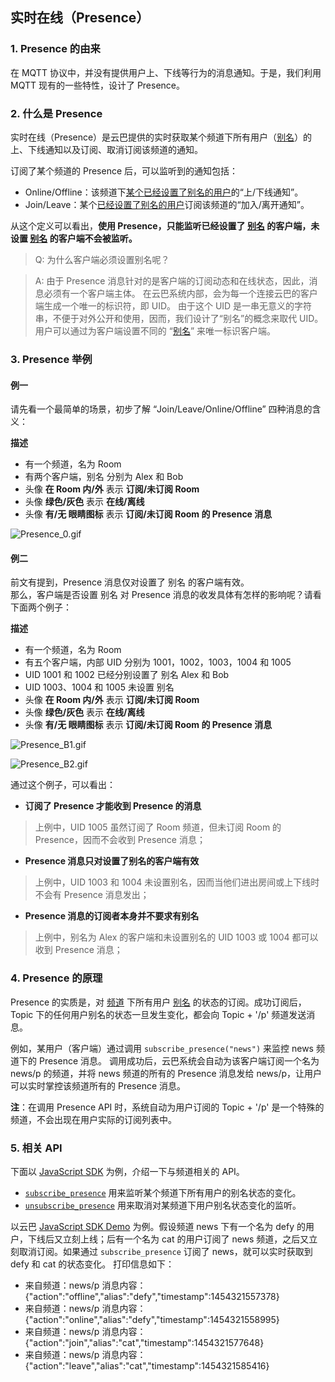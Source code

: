 ## 实时在线（Presence）

### 1. Presence 的由来

在 MQTT 协议中，并没有提供用户上、下线等行为的消息通知。于是，我们利用 MQTT 现有的一些特性，设计了 Presence。

### 2. 什么是 Presence

实时在线（Presence）是云巴提供的实时获取某个频道下所有用户（[别名][1]）的上、下线通知以及订阅、取消订阅该频道的通知。

订阅了某个频道的 Presence 后，可以监听到的通知包括：
* Online/Offline：该频道下<u>某个已经设置了别名的用户</u>的“上/下线通知”。
* Join/Leave：某个<u>已经设置了别名的用户</u>订阅该频道的“加入/离开通知”。

从这个定义可以看出，**使用 Presence，只能监听已经设置了 [别名][1] 的客户端，未设置 [别名][1] 的客户端不会被监听。**


>Q: 为什么客户端必须设置别名呢？

>A: 由于 Presence 消息针对的是客户端的订阅动态和在线状态，因此，消息必须有一个客户端主体。
在云巴系统内部，会为每一个连接云巴的客户端生成一个唯一的标识符，即 UID。
由于这个 UID 是一串无意义的字符串，不便于对外公开和使用，因而，我们设计了“别名”的概念来取代 UID。
用户可以通过为客户端设置不同的 “[别名][1]” 来唯一标识客户端。


### 3. Presence 举例



#### 例一

请先看一个最简单的场景，初步了解 “Join/Leave/Online/Offline” 四种消息的含义：

**描述**
* 有一个频道，名为 Room
* 有两个客户端，别名 分别为 Alex 和 Bob
* 头像 **在 Room 内/外** 表示 **订阅/未订阅 Room**
* 头像 **绿色/灰色** 表示 **在线/离线**
* 头像 **有/无 眼睛图标** 表示 **订阅/未订阅 Room 的 Presence 消息**

![Presence_0.gif](https://raw.githubusercontent.com/yunba/docs/master/image/for_kb/Presence_0.gif)

#### 例二

前文有提到，Presence 消息仅对设置了 别名 的客户端有效。<br>
那么，客户端是否设置 别名 对 Presence 消息的收发具体有怎样的影响呢？请看下面两个例子： 

**描述**
* 有一个频道，名为 Room
* 有五个客户端，内部 UID 分别为 1001，1002，1003，1004 和 1005
* UID 1001 和 1002 已经分别设置了 别名 Alex 和 Bob
* UID 1003、1004 和 1005 未设置 别名
* 头像 **在 Room 内/外** 表示 **订阅/未订阅 Room**
* 头像 **绿色/灰色** 表示 **在线/离线**
* 头像 **有/无 眼睛图标** 表示 **订阅/未订阅 Room 的 Presence 消息**

![Presence_B1.gif](https://raw.githubusercontent.com/yunba/docs/master/image/for_kb/Presence_B1.gif)

![Presence_B2.gif](https://raw.githubusercontent.com/yunba/docs/master/image/for_kb/Presence_B2.gif)

通过这个例子，可以看出：

* **订阅了 Presence 才能收到 Presence 的消息**
>上例中，UID 1005 虽然订阅了 Room 频道，但未订阅 Room 的 Presence，因而不会收到 Presence 消息；

* **Presence 消息只对设置了别名的客户端有效**
>上例中，UID 1003 和 1004 未设置别名，因而当他们进出房间或上下线时不会有 Presence 消息发出；

* **Presence 消息的订阅者本身并不要求有别名**
>上例中，别名为 Alex 的客户端和未设置别名的 UID 1003 或 1004 都可以收到 Presence 消息；

### 4. Presence 的原理

Presence 的实质是，对 [频道](https://github.com/yunba/kb/blob/master/频道和别名.md#频道topic) 下所有用户 [别名](https://github.com/yunba/kb/blob/master/频道和别名.md#别名alias) 的状态的订阅。成功订阅后，Topic 下的任何用户别名的状态一旦发生变化，都会向 Topic + '/p' 频道发送消息。

例如，某用户（客户端）通过调用 `subscribe_presence("news")` 来监控 news 频道下的 Presence 消息。
调用成功后，云巴系统会自动为该客户端订阅一个名为 news/p 的频道，并将 news 频道的所有的 Presence 消息发给 news/p，让用户可以实时掌控该频道所有的 Presence 消息。

**注**：在调用 Presence API 时，系统自动为用户订阅的 Topic + '/p' 是一个特殊的频道，不会出现在用户实际的订阅列表中。

### 5. 相关 API
下面以 [JavaScript SDK](https://github.com/yunba/yunba-javascript-sdk) 为例，介绍一下与频道相关的 API。

* [`subscribe_presence`](http://yunba.io/docs2/Javascript_SDK/#subscribe_presence) 用来监听某个频道下所有用户的别名状态的变化。
* [`unsubscribe_presence`](http://yunba.io/docs2/Javascript_SDK/#unsubscribe_presence) 用来取消对某频道下用户别名状态变化的监听。

以云巴 [JavaScript SDK Demo](https://github.com/yunba/docs/blob/master/quickstart/demo/Demo_JavaScript.md) 为例。假设频道 news 下有一个名为 defy 的用户，下线后又立刻上线；后有一个名为 cat 的用户订阅了 news 频道，之后又立刻取消订阅。如果通过 `subscribe_presence` 订阅了 news，就可以实时获取到 defy 和 cat 的状态变化。
打印信息如下：

* 来自频道：news/p   消息内容：{"action":"offline","alias":"defy","timestamp":1454321557378}
* 来自频道：news/p   消息内容：{"action":"online","alias":"defy","timestamp":1454321558995}
* 来自频道：news/p   消息内容：{"action":"join","alias":"cat","timestamp":1454321577648}
* 来自频道：news/p   消息内容：{"action":"leave","alias":"cat","timestamp":1454321585416}

[1]:https://github.com/yunba/kb/blob/master/频道和别名.md#别名alias
